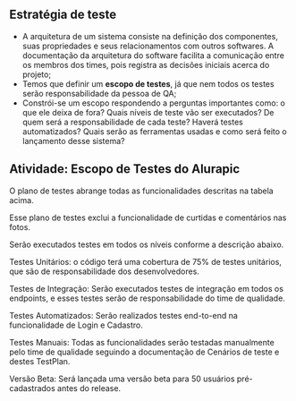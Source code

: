 ## Estratégia de teste

- A arquitetura de um sistema consiste na definição dos componentes, suas propriedades e seus relacionamentos com outros softwares. A documentação da arquitetura do software facilita a comunicação entre os membros dos times, pois registra as decisões iniciais acerca do projeto;
- Temos que definir um **escopo de testes**, já que nem todos os testes serão responsabilidade da pessoa de QA;
- Constrói-se um escopo respondendo a perguntas importantes como: o que ele deixa de fora? Quais níveis de teste vão ser executados? De quem será a responsabilidade de cada teste? Haverá testes automatizados? Quais serão as ferramentas usadas e como será feito o lançamento desse sistema?



## Atividade: Escopo de Testes do Alurapic

O plano de testes abrange todas as funcionalidades descritas na tabela acima. 

Esse plano de testes exclui a funcionalidade de curtidas e comentários nas fotos.

Serão executados testes em todos os níveis conforme a descrição abaixo.

Testes Unitários: o código terá uma cobertura de 75% de testes unitários, que são de responsabilidade dos desenvolvedores.

Testes de Integração: Serão executados testes de integração em todos os endpoints, e esses testes serão de responsabilidade do time de qualidade.

Testes Automatizados: Serão realizados testes end-to-end na funcionalidade de Login e Cadastro.

Testes Manuais: Todas as funcionalidades serão testadas manualmente pelo time de qualidade seguindo a documentação de Cenários de teste e destes TestPlan. 

Versão Beta: Será lançada uma versão beta para 50 usuários pré-cadastrados antes do release. 